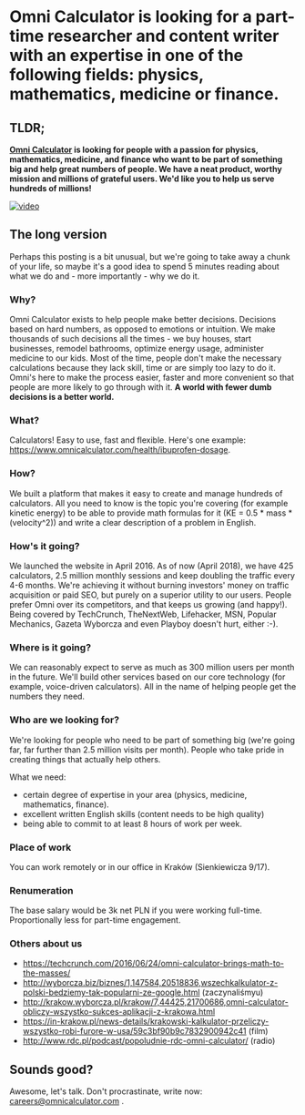 # Omni Calculator is looking for a part-time **researcher and content writer** with an expertise in one of the following fields: **physics**, **mathematics**, **medicine** or **finance**.

## TLDR;

**[Omni Calculator](https://www.omnicalculator.com) is looking for people with a passion for physics, mathematics, medicine, and finance who want to be part of something big and help great numbers of people.  We have a neat product, worthy mission and millions of grateful users.  We'd like you to help us serve hundreds of millions!**

[![video](https://d19bmpuck59ajs.cloudfront.net/wp-content/uploads/2015/02/youtube-vid.jpg)](https://vimeo.com/266452745)

## The long version

Perhaps this posting is a bit unusual, but we're going to take away a chunk of your life, so maybe it's a good idea to spend 5 minutes reading about what we do and - more importantly - why we do it.

### Why?

Omni Calculator exists to help people make better decisions.  Decisions based on hard numbers, as opposed to emotions or intuition.  We make thousands of such decisions all the times - we buy houses, start businesses, remodel bathrooms, optimize energy usage, administer medicine to our kids. Most of the time, people don't make the necessary calculations because they lack skill, time or are simply too lazy to do it.  Omni's here to make the process easier, faster and more convenient so that people are more likely to go through with it.  **A world with fewer dumb decisions is a better world.**

### What?

Calculators!  Easy to use, fast and flexible.  Here's one example: https://www.omnicalculator.com/health/ibuprofen-dosage.

### How?

We built a platform that makes it easy to create and manage hundreds of calculators.  All you need to know is the topic you're covering (for example kinetic energy) to be able to provide math formulas for it (KE = 0.5 * mass * (velocity^2)) and write a clear description of a problem in English.

### How's it going?

We launched the website in April 2016.  As of now (April 2018), we have 425 calculators, 2.5 million monthly sessions and keep doubling the traffic every 4-6 months.  We're achieving it without burning investors' money on traffic acquisition or paid SEO, but purely on a superior utility to our users.  People prefer Omni over its competitors, and that keeps us growing (and happy!).  Being covered by TechCrunch, TheNextWeb, Lifehacker, MSN, Popular Mechanics, Gazeta Wyborcza and even Playboy doesn't hurt, either :-).

### Where is it going?

We can reasonably expect to serve as much as 300 million users per month in the future.  We'll build other services based on our core technology (for example, voice-driven calculators).  All in the name of helping people get the numbers they need.

### Who are we looking for?

We're looking for people who need to be part of something big (we're going far, far further than 2.5 million visits per month).  People who take pride in creating things that actually help others.

What we need:
 * certain degree of expertise in your area (physics, medicine, mathematics, finance).
 * excellent written English skills (content needs to be high quality)
 * being able to commit to at least 8 hours of work per week.

### Place of work

You can work remotely or in our office in Kraków (Sienkiewicza 9/17).

### Renumeration

The base salary would be 3k net PLN if you were working full-time. Proportionally less for part-time engagement.  

### Others about us

* https://techcrunch.com/2016/06/24/omni-calculator-brings-math-to-the-masses/
* http://wyborcza.biz/biznes/1,147584,20518836,wszechkalkulator-z-polski-bedziemy-tak-popularni-ze-google.html (zaczynaliśmyu)
* http://krakow.wyborcza.pl/krakow/7,44425,21700686,omni-calculator-obliczy-wszystko-sukces-aplikacji-z-krakowa.html
* https://in-krakow.pl/news-details/krakowski-kalkulator-przeliczy-wszystko-robi-furore-w-usa/59c3bf90b9c7832900942c41 (film)
* http://www.rdc.pl/podcast/popoludnie-rdc-omni-calculator/ (radio)

## Sounds good?


Awesome, let's talk.  Don't procrastinate, write now: careers@omnicalculator.com .


